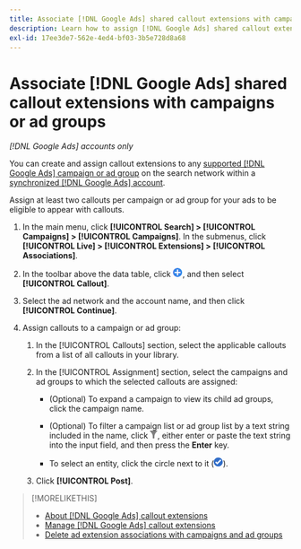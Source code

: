 ```yaml
---
title: Associate [!DNL Google Ads] shared callout extensions with campaigns or ad groups
description: Learn how to assign [!DNL Google Ads] shared callout extensions to campaigns or ad groups.
exl-id: 17ee3de7-562e-4ed4-bf03-3b5e728d8a68
---
```

# Associate [!DNL Google Ads] shared callout extensions with campaigns or ad groups

*[!DNL Google Ads] accounts only*

You can create and assign callout extensions to any [supported [!DNL Google Ads] campaign or ad group](/help/search-social-commerce/introduction/supported-inventory.md) on the search network within a [synchronized [!DNL Google Ads] account](/help/search-social-commerce/campaign-management/accounts/ad-network-account-about.md).

Assign at least two callouts per campaign or ad group for your ads to be eligible to appear with callouts.

1. In the main menu, click **[!UICONTROL Search] > [!UICONTROL Campaigns] > [!UICONTROL Campaigns]**. In the submenus, click **[!UICONTROL Live] > [!UICONTROL Extensions] > [!UICONTROL Associations]**.

1. In the toolbar above the data table, click ![Create](/help/search-social-commerce/assets/add.png "Create"), and then select **[!UICONTROL Callout]**.

1. Select the ad network and the account name, and then click **[!UICONTROL Continue]**.

1. Assign callouts to a campaign or ad group:

   1. In the [!UICONTROL Callouts] section, select the applicable callouts from a list of all callouts in your library.

   1. In the [!UICONTROL Assignment] section, select the campaigns and ad groups to which the selected callouts are assigned:

      * (Optional) To expand a campaign to view its child ad groups, click the campaign name.
     
      * (Optional) To filter a campaign list or ad group list by a text string included in the name, click ![Filter](/help/search-social-commerce/assets/filter.png "Filter"), either enter or paste the text string into the input field, and then press the **Enter** key.
     
      * To select an entity, click the circle next to it (![Select](/help/search-social-commerce/assets/include.png "Select")).

   1. Click **[!UICONTROL Post]**.

>[!MORELIKETHIS]
>
>* [About [!DNL Google Ads] callout extensions](callout-extension-about.md)
>* [Manage [!DNL Google Ads] callout extensions](callout-extension-manage.md)
>* [Delete ad extension associations with campaigns and ad groups](/help/search-social-commerce/campaign-management/campaigns/ad-extension-association-delete.md)
